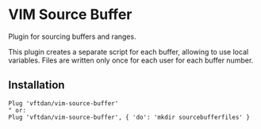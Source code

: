 # VIM Source Buffer

Plugin for sourcing buffers and ranges.

This plugin creates a separate script for each buffer, allowing to use local variables. Files are written only once for each user for each buffer number.

## Installation

```vim
Plug 'vftdan/vim-source-buffer'
" or:
Plug 'vftdan/vim-source-buffer', { 'do': 'mkdir sourcebufferfiles' }
```

